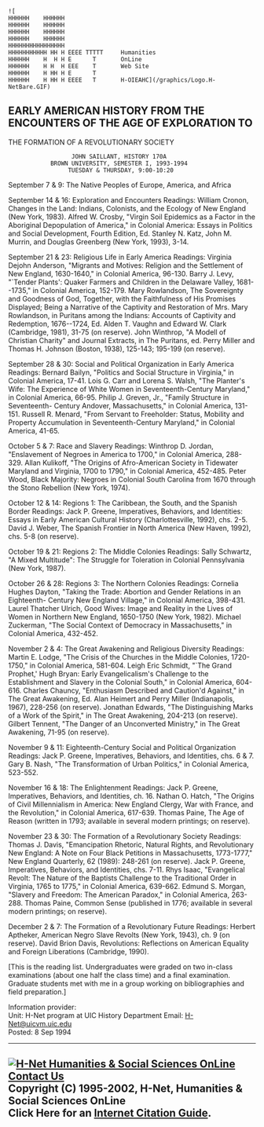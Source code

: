 
    ![
    HHHHHH    HHHHHH
    HHHHHH    HHHHHH
    HHHHHH    HHHHHH
    HHHHHH    HHHHHH
    HHHHHHHHHHHHHHHH
    HHHHHHHHHHH HH H EEEE TTTTT     Humanities
    HHHHHH    H  H H E      T       OnLine
    HHHHHH    H H  H EEE    T       Web Site
    HHHHHH    H HH H E      T       
    HHHHHH    H HH H EEEE   T       H-OIEAHC](/graphics/Logo.H-NetBare.GIF)

##  EARLY AMERICAN HISTORY FROM THE ENCOUNTERS OF THE AGE OF EXPLORATION TO
THE FORMATION OF A REVOLUTIONARY SOCIETY

    
    
                      JOHN SAILLANT, HISTORY 170A                                   
                BROWN UNIVERSITY, SEMESTER I, 1993-1994                             
                     TUESDAY & THURSDAY, 9:00-10:20                                 
    

September 7 & 9: The Native Peoples of Europe, America, and Africa

September 14 & 16: Exploration and Encounters Readings: William Cronon,
Changes in the Land: Indians, Colonists, and the Ecology of New England (New
York, 1983). Alfred W. Crosby, "Virgin Soil Epidemics as a Factor in the
Aboriginal Depopulation of America," in Colonial America: Essays in Politics
and Social Development, Fourth Edition, Ed. Stanley N. Katz, John M. Murrin,
and Douglas Greenberg (New York, 1993), 3-14.

September 21 & 23: Religious Life in Early America Readings: Virginia Dejohn
Anderson, "Migrants and Motives: Religion and the Settlement of New England,
1630-1640," in Colonial America, 96-130. Barry J. Levy, "`Tender Plants':
Quaker Farmers and Children in the Delaware Valley, 1681--1735," in Colonial
America, 152-179. Mary Rowlandson, The Sovereignty and Goodness of God,
Together, with the Faithfulness of His Promises Displayed; Being a Narrative
of the Captivity and Restoration of Mrs. Mary Rowlandson, in Puritans among
the Indians: Accounts of Captivity and Redemption, 1676--1724, Ed. Alden T.
Vaughn and Edward W. Clark (Cambridge, 1981), 31-75 (on reserve). John
Winthrop, "A Modell of Christian Charity" and Journal Extracts, in The
Puritans, ed. Perry Miller and Thomas H. Johnson (Boston, 1938), 125-143;
195-199 (on reserve).

September 28 & 30: Social and Political Organization in Early America
Readings: Bernard Bailyn, "Politics and Social Structure in Virginia," in
Colonial America, 17-41. Lois G. Carr and Lorena S. Walsh, "The Planter's
Wife: The Experience of White Women in Seventeenth-Century Maryland," in
Colonial America, 66-95. Philip J. Greven, Jr., "Family Structure in
Seventeenth- Century Andover, Massachusetts," in Colonial America, 131-151.
Russell R. Menard, "From Servant to Freeholder: Status, Mobility and Property
Accumulation in Seventeenth-Century Maryland," in Colonial America, 41-65.

October 5 & 7: Race and Slavery Readings: Winthrop D. Jordan, "Enslavement of
Negroes in America to 1700," in Colonial America, 288-329. Allan Kulikoff,
"The Origins of Afro-American Society in Tidewater Maryland and Virginia, 1700
to 1790," in Colonial America, 452-485. Peter Wood, Black Majority: Negroes in
Colonial South Carolina from 1670 through the Stono Rebellion (New York,
1974).

October 12 & 14: Regions 1: The Caribbean, the South, and the Spanish Border
Readings: Jack P. Greene, Imperatives, Behaviors, and Identities: Essays in
Early American Cultural History (Charlottesville, 1992), chs. 2-5. David J.
Weber, The Spanish Frontier in North America (New Haven, 1992), chs. 5-8 (on
reserve).

October 19 & 21: Regions 2: The Middle Colonies Readings: Sally Schwartz, "A
Mixed Multitude": The Struggle for Toleration in Colonial Pennsylvania (New
York, 1987).

October 26 & 28: Regions 3: The Northern Colonies Readings: Cornelia Hughes
Dayton, "Taking the Trade: Abortion and Gender Relations in an Eighteenth-
Century New England Village," in Colonial America, 398-431. Laurel Thatcher
Ulrich, Good Wives: Image and Reality in the Lives of Women in Northern New
England, 1650-1750 (New York, 1982). Michael Zuckerman, "The Social Context of
Democracy in Massachusetts," in Colonial America, 432-452.

November 2 & 4: The Great Awakening and Religious Diversity Readings: Martin
E. Lodge, "The Crisis of the Churches in the Middle Colonies, 1720-1750," in
Colonial America, 581-604. Leigh Eric Schmidt, "`The Grand Prophet,' Hugh
Bryan: Early Evangelicalism's Challenge to the Establishment and Slavery in
the Colonial South," in Colonial America, 604-616. Charles Chauncy,
"Enthusiasm Described and Caution'd Against," in The Great Awakening, Ed. Alan
Heimert and Perry Miller (Indianapolis, 1967), 228-256 (on reserve). Jonathan
Edwards, "The Distinguishing Marks of a Work of the Spirit," in The Great
Awakening, 204-213 (on reserve). Gilbert Tennent, "The Danger of an
Unconverted Ministry," in The Great Awakening, 71-95 (on reserve).

November 9 & 11: Eighteenth-Century Social and Political Organization
Readings: Jack P. Greene, Imperatives, Behaviors, and Identities, chs. 6 & 7\.
Gary B. Nash, "The Transformation of Urban Politics," in Colonial America,
523-552.

November 16 & 18: The Enlightenment Readings: Jack P. Greene, Imperatives,
Behaviors, and Identities, ch. 16. Nathan O. Hatch, "The Origins of Civil
Millennialism in America: New England Clergy, War with France, and the
Revolution," in Colonial America, 617-639. Thomas Paine, The Age of Reason
(written in 1793; available in several modern printings; on reserve).

November 23 & 30: The Formation of a Revolutionary Society Readings: Thomas J.
Davis, "Emancipation Rhetoric, Natural Rights, and Revolutionary New England:
A Note on Four Black Petitions in Massachusetts, 1773-1777," New England
Quarterly, 62 (1989): 248-261 (on reserve). Jack P. Greene, Imperatives,
Behaviors, and Identities, chs. 7-11. Rhys Isaac, "Evangelical Revolt: The
Nature of the Baptists Challenge to the Traditional Order in Virginia, 1765 to
1775," in Colonial America, 639-662. Edmund S. Morgan, "Slavery and Freedom:
The American Paradox," in Colonial America, 263-288. Thomas Paine, Common
Sense (published in 1776; available in several modern printings; on reserve).

December 2 & 7: The Formation of a Revolutionary Future Readings: Herbert
Aptheker, American Negro Slave Revolts (New York, 1943), ch. 9 (on reserve).
David Brion Davis, Revolutions: Reflections on American Equality and Foreign
Liberations (Cambridge, 1990).

[This is the reading list. Undergraduates were graded on two in-class
examinations (about one half the class time) and a final examination. Graduate
students met with me in a group working on bibliographies and field
preparation.]

Information provider:  
Unit: H-Net program at UIC History Department Email:
[H-Net@uicvm.uic.edu](mailto:H-Net@uicvm.uic.edu)  
Posted: 8 Sep 1994

* * *

  
[![H-Net Humanities & Social Sciences
OnLine](/footers/graphics/logosmall.gif)](/)  
[Contact Us](/contact/)  
Copyright (C) 1995-2002, H-Net, Humanities & Social Sciences OnLine  
Click Here for an [Internet Citation Guide](/about/citation).  
---

